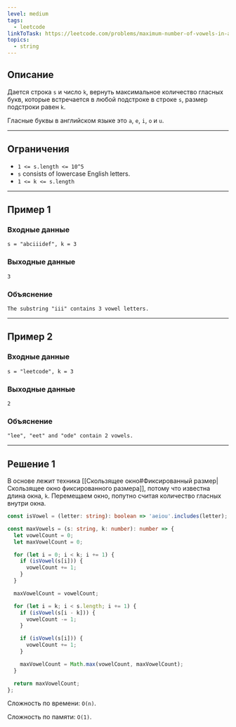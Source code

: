 ```yaml
---
level: medium
tags:
  - leetcode
linkToTask: https://leetcode.com/problems/maximum-number-of-vowels-in-a-substring-of-given-length/description/
topics:
  - string
---
```

## Описание

Дается строка `s` и число `k`, вернуть максимальное количество гласных букв, которые встречается в любой подстроке в строке `s`, размер подстроки равен `k`.

Гласные буквы в английском языке это `a`, `e`, `i`, `o` и `u`.

---
## Ограничения

- `1 <= s.length <= 10^5`
- `s` consists of lowercase English letters.
- `1 <= k <= s.length`

---
## Пример 1

### Входные данные

```
s = "abciiidef", k = 3
```
### Выходные данные

```
3
```
### Объяснение

```
The substring "iii" contains 3 vowel letters.
```

---
## Пример 2

### Входные данные

```
s = "leetcode", k = 3
```
### Выходные данные

```
2
```
### Объяснение

```
"lee", "eet" and "ode" contain 2 vowels.
```

---
## Решение 1

В основе лежит техника [[Скользящее окно#Фиксированный размер|Скользящее окно фиксированного размера]], потому что известна длина окна, `k`. Перемещаем окно, попутно считая количество гласных внутри окна.

```typescript
const isVowel = (letter: string): boolean => 'aeiou'.includes(letter);

const maxVowels = (s: string, k: number): number => {
  let vowelCount = 0;
  let maxVowelCount = 0;

  for (let i = 0; i < k; i += 1) {
    if (isVowel(s[i])) {
      vowelCount += 1;
    }
  }

  maxVowelCount = vowelCount;

  for (let i = k; i < s.length; i += 1) {
    if (isVowel(s[i - k])) {
      vowelCount -= 1;
    }

    if (isVowel(s[i])) {
      vowelCount += 1;
    }

    maxVowelCount = Math.max(vowelCount, maxVowelCount);
  }

  return maxVowelCount;
};
```

Сложность по времени: `O(n)`.

Сложность по памяти: `O(1)`.